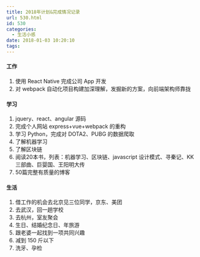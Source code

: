 ```yaml
---
title: 2018年计划&完成情况记录
url: 530.html
id: 530
categories:
  - 生活小感
date: 2018-01-03 10:20:10
tags:
---
```


#### 工作

1.  使用 React Native 完成公司 App 开发
2.  对 webpack 自动化项目构建加深理解，发掘新的方案，向前端架构师靠拢

#### 学习

1.  jquery、react、angular 源码
2.  完成个人网站 express+vue+webpack 的重构
3.  学习 Python，完成对 DOTA2、PUBG 的数据爬取
4.  了解机器学习
5.  了解区块链
6.  阅读20本书，列表：机器学习、区块链、javascript 设计模式、寻秦记、KK 三部曲、巨婴国、王阳明大传
7.  50篇完整有质量的博客

#### 生活

1.  借工作的机会去北京见三位同学，京东、美团
2.  去武汉，回一趟学校
3.  去杭州，室友聚会
4.  生日、结婚纪念日、年旅游
5.  跟老婆一起找到一项共同兴趣
6.  减到 150 斤以下
7.  洗牙、孕检